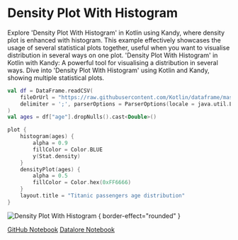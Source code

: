 # Density Plot With Histogram

<web-summary>
Explore 'Density Plot With Histogram' in Kotlin using Kandy, where density plot is enhanced with histogram.
This example effectively showcases the usage of several statistical plots together, useful when you want to visualise distribution in several ways on one plot.
</web-summary>

<card-summary>
'Density Plot With Histogram' in Kotlin with Kandy: A powerful tool for visualising a distribution in several ways.
</card-summary>

<link-summary>
Dive into 'Density Plot With Histogram' using Kotlin and Kandy, showing multiple statistical plots.
</link-summary>


<!---IMPORT org.jetbrains.kotlinx.kandy.letsplot.samples.DensityPlot-->


<!---FUN densityPlot_with_histogram-->

```kotlin
val df = DataFrame.readCSV(
    fileOrUrl = "https://raw.githubusercontent.com/Kotlin/dataframe/master/examples/idea-examples/titanic/src/main/resources/titanic.csv",
    delimiter = ';', parserOptions = ParserOptions(locale = java.util.Locale.FRENCH)
)
val ages = df["age"].dropNulls().cast<Double>()

plot {
    histogram(ages) {
        alpha = 0.9
        fillColor = Color.BLUE
        y(Stat.density)
    }
    densityPlot(ages) {
        alpha = 0.5
        fillColor = Color.hex(0xFF6666)
    }
    layout.title = "Titanic passengers age distribution"
}
```

<!---END-->


![Density Plot With Histogram](densityPlot_with_histogram.svg) { border-effect="rounded" }

<seealso style="cards">
       <category ref="example-ktnb">
           <a href="https://github.com/Kotlin/kandy/blob/main/examples/notebooks/lets-plot/samples/densityPlot/densityPlot_with_histogram.ipynb" summary="View the notebook on our GitHub repository">GitHub Notebook</a>
           <a href="https://datalore.jetbrains.com/report/static/KQKedA4jDrKu63O53gEN0z/i4hJKskkhnKmazY7pP1WXv" summary="Experiment with this example on Datalore">Datalore Notebook</a>
       </category>
</seealso>
